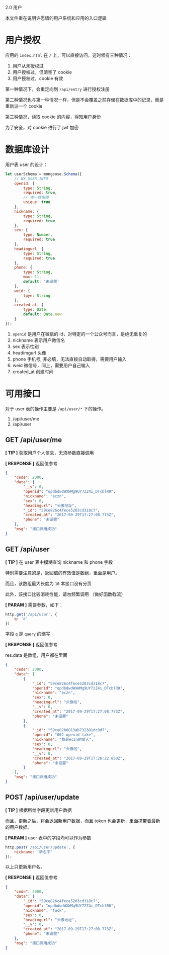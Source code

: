 2.0 用户 

本文件重在说明许愿墙的用户系统和应用的入口逻辑 


# 用户授权 

应用的 `index.html` 在 `/` 上，可以直接访问，这时候有三种情况： 

1. 用户从未授权过
2. 用户授权过，但清空了 cookie 
3. 用户授权过，cookie 有效 

第一种情况下，会重定向到 `/api/entry` 进行授权注册

第二种情况也与第一种情况一样，但是不会覆盖之前存储在数据库中的记录，而是重新派一个 cookie 

第三种情况，读取 cookie 的内容，得知用户身份 


为了安全，对 cookie 进行了 jwt 加密 

# 数据库设计 
用户表 user 的设计： 

``` js
let userSchema = mongoose.Schema({
    // WX_USER_INFO
    openid: {
        type: String, 
        required: true,
        // 唯一性保障
        unique: true
    },
    nickname: {
        type: String, 
        required: true
    },
    sex: {
        type: Number, 
        required: true
    },
    headimgurl: {
        type: String, 
        required: true
    },
    phone: {
        type: String, 
        max: 11, 
        default: '未设置'
    },
    weid: {
        tpye: String
    },
    created_at: {
        type: Date, 
        default: Date.now
    }
});
```

1. `openid` 是用户在微信的 id，对特定的一个公众号而言，是绝无重复的
2. nickname 表示用户微信名 
3. sex 表示性别 
4. headimgurl 头像
5. phone 手机号, 非必填，无法直接自动取得，需要用户输入 
6. weid 微信号，同上，需要用户自己输入 
7. created_at 创建时间

# 可用接口 

对于 user 表的操作主要是 `/api/user/*` 下的操作。 

1. /api/user/me 
2. /api/user


## GET /api/user/me 

**[ TIP ]** 获取用户个人信息，无须参数直接调用

**[ RESPONSE ]** 返回值参考 

``` json
{
    "code": 2000,
    "data": {
        "__v": 0,
        "openid": "opdbdwdWXWMg9UY72Z4i_DTcblR0",
        "nickname": "eczn",
        "sex": 0,
        "headimgurl": "头像地址",
        "_id": "59ce826c4fece5203cd318c7",
        "created_at": "2017-09-29T17:27:08.773Z",
        "phone": "未设置"
    },
    "msg": "接口调用成功"
}
```

## GET /api/user 

**[ TIP ]** 在 user 表中模糊查询 nickname 和 phone 字段 

特别需要注意的是，返回值的有效值是数组，里面是用户。 

而且，该数组最大长度为 `10` 本接口没有分页 

此外，该接口比较消耗性能，请勿频繁调用 （做好函数截流）

**[ PARAM ]** 需要参数，如下： 

``` js
http.get('/api/user', {
    q: 'e'
})
```

字段 `q` 是 `query` 的缩写

**[ RESPONSE ]** 返回值参考 

res.data 是数组，用户都在里面

``` json
{
    "code": 2000,
    "data": [
        {
            "_id": "59ce826c4fece5203cd318c7",
            "openid": "opdbdwdWXWMg9UY72Z4i_DTcblR0",
            "nickname": "eczn",
            "sex": 0,
            "headimgurl": "头像啦",
            "__v": 0,
            "created_at": "2017-09-29T17:27:08.773Z",
            "phone": "未设置"
        },
        {
            "_id": "59ce82b6013ab732301dc8d7",
            "openid": "002-openid-fake",
            "nickname": "我是eczn的爱人",
            "sex": 0,
            "headimgurl": "头像啦",
            "__v": 0,
            "created_at": "2017-09-29T17:28:22.850Z",
            "phone": "未设置"
        }
    ],
    "msg": "接口调用成功"
}
```

## POST /api/user/update 

**[ TIP ]** 根据所给字段更新用户数据 

而且，更新之后，将会返回新用户数据，而且 token 也会更新，里面携带着最新的用户数据。


**[ PARAM ]** user 表中的字段均可以作为参数 

``` js
http.post('/api/user/update', {
    nickname: '新名字' 
}); 
```

以上只更新用户名。


**[ RESPONSE ]** 返回值参考 

``` json
{
    "code": 2000,
    "data": {
        "_id": "59ce826c4fece5203cd318c7",
        "openid": "opdbdwdWXWMg9UY72Z4i_DTcblR0",
        "nickname": "fuck",
        "sex": 0,
        "headimgurl": "头像地址",
        "__v": 0,
        "created_at": "2017-09-29T17:27:08.773Z",
        "phone": "未设置"
    },
    "msg": "接口调用成功"
}
```
